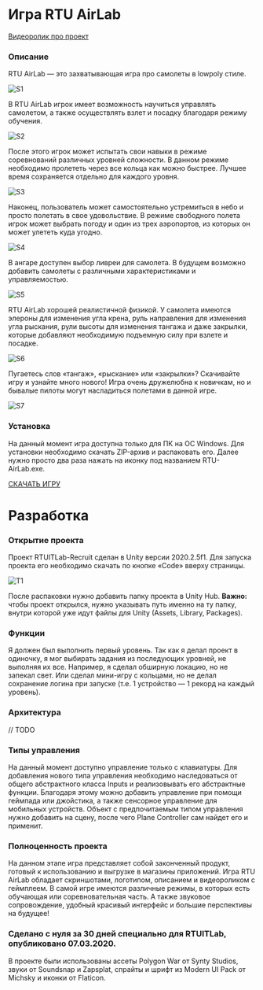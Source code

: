 # Игра RTU AirLab

[Видеоролик про проект](https://youtu.be/2W8idyg0K6w)

### **Описание**

RTU AirLab — это захватывающая игра про самолеты в lowpoly стиле.

![S1](https://user-images.githubusercontent.com/46666053/111472090-b0dc1b80-873a-11eb-93b2-6a03b97f6601.png)

В RTU AirLab игрок имеет возможность научиться управлять самолетом, а также осуществлять взлет и посадку благодаря режиму обучения.

![S2](https://user-images.githubusercontent.com/46666053/111472150-bfc2ce00-873a-11eb-83e6-3bcf6d9dc02a.png)


После этого игрок может испытать свои навыки в режиме соревнований различных уровней сложности. В данном режиме необходимо пролететь через все кольца как можно быстрее. Лучшее время сохраняется отдельно для каждого уровня.

![S3](https://user-images.githubusercontent.com/46666053/111472190-c81b0900-873a-11eb-9e1d-e20423575530.jpg)


Наконец, пользователь может самостоятельно устремиться в небо и просто полетать в свое удовольствие. В режиме cвободного полета игрок может выбрать погоду и один из трех аэропортов, из которых он может улететь куда угодно.

![S4](https://user-images.githubusercontent.com/46666053/111472204-cb15f980-873a-11eb-8a68-d89efcebe53d.png)


В ангаре доступен выбор ливреи для самолета. В будущем возможно добавить самолеты с различными характеристиками и управляемостью.

![S5](https://user-images.githubusercontent.com/46666053/111472219-ce10ea00-873a-11eb-9152-1a63195dd1b9.png)


RTU AirLab хорошей реалистичной физикой. У самолета имеются элероны для изменения угла крена, руль направления для изменения угла рыскания, рули высоты для изменения тангажа и даже закрылки, которые добавляют необходимую подъемную силу при взлете и посадке.

![S6](https://user-images.githubusercontent.com/46666053/111472230-d0734400-873a-11eb-99b1-8eae4430c851.png)


Пугаетесь слов «тангаж», «рыскание» или «закрылки»? Скачивайте игру и узнайте много нового! Игра очень дружелюбна к новичкам, но и бывалые пилоты могут насладиться полетами в данной игре.

![S7](https://user-images.githubusercontent.com/46666053/111472236-d2d59e00-873a-11eb-8563-bab57fff2dcd.png)


### **Установка**

На данный момент игра доступна только для ПК на ОС Windows. Для установки необходимо скачать ZIP-архив и распаковать его. Далее нужно просто два раза нажать на иконку под названием RTU-AirLab.exe.

[СКАЧАТЬ ИГРУ](https://disk.yandex.ru/d/tZDI4HcLdUW4Uw)

# Разработка

### **Открытие проекта**

Проект RTUITLab-Recruit сделан в Unity версии 2020.2.5f1. Для запуска проекта его необходимо скачать по кнопке «Code» вверху страницы. 

![T1](https://user-images.githubusercontent.com/46666053/111496040-fc99bf80-8750-11eb-936e-9217c884845a.png)

После распаковки нужно добавить папку проекта в Unity Hub. **Важно:** чтобы проект открылся, нужно указывать путь именно на ту папку, внутри которой уже идут файлы для Unity (Assets, Library, Packages).

### **Функции**

Я должен был выполнить первый уровень. Так как я делал проект в одиночку, я мог выбирать задания из последующих уровней, не выполняя их все. Например, я сделал обширную локацию, но не запекал свет. Или сделал мини-игру с кольцами, но не делал сохранение логина при запуске (т.е. 1 устройство — 1 рекорд на каждый уровень).

### **Архитектура**

// TODO

### **Типы управления**

На данный момент доступно управление только с клавиатуры. Для добавления нового типа управления необходимо наследоваться от общего абстрактного класса Inputs и реализовывать его абстрактные функции. Благодаря этому можно добавить управление при помощи геймпада или джойстика, а также сенсорное управление для мобильных устройств. Объект с предпочитаемым типом управления нужно добавить на сцену, после чего Plane Controller сам найдет его и применит.

### **Полноценность проекта**

На данном этапе игра представляет собой законченный продукт, готовый к использованию и выгрузке в магазины приложений. Игра RTU AirLab обладает скриншотами, логотипом, описанием и видеороликом с геймплеем. В самой игре имеются различные режимы, в которых есть обучающая или соревновательная часть. А также звуковое сопровождение, удобный красивый интерфейс и большие перспективы на будущее!


### **Сделано с нуля за 30 дней специально для RTUITLab, опубликовано 07.03.2020.**

В проекте были использованы ассеты Polygon War от Synty Studios, звуки от Soundsnap и Zapsplat, спрайты и шрифт из Modern UI Pack от Michsky и иконки от Flaticon.
